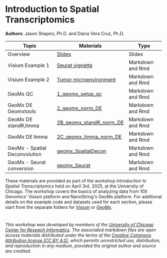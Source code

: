 # Introduction to Spatial Transcriptomics

**Authors**: Jason Shapiro, Ph.D. and Diana Vera Cruz, Ph.D.


|Topic |Materials |Type |
|------|-----|------|
|Overview|[Slides](https://uchicago.box.com/s/1twe2p4nfotibf95d7kybp62pg32rwut)|Slides|
|Visium Example 1|[Seurat vignette](Visium/scripts/Visium_Seuratv5.md)|Markdown and Rmd |
|Visium Example 2|[Tumor microenvironment](Visium/scripts/TME_Seuratv5.md)|Markdown and Rmd |
|GeoMx QC|[1_geomx_setup_qc](GeoMx/codes/1_geomx_setup_qc.md)|Markdown and Rmd |
|GeoMx DE Geomxtools|[2_geomx_norm_DE](GeoMx/codes/2_geomx_norm_DE.md)|Markdown and Rmd |
|GeoMx DE standR,limma|[2B_geomx_standR_norm_DE](GeoMx/codes/2B_geomx_standR_norm_DE.md)|Markdown and Rmd |
|GeoMx DE limma|[2C_geomx_limma_norm_DE](GeoMx/codes/2C_geomx_limma_norm_DE.md)| Markdown and Rmd|
|GeoMx - Spatial Deconvolution|[geomx_SpatialDecon](GeoMx/codes/geomx_SpatialDecon.md)|Markdown and Rmd |
|GeoMx - Seurat conversion|[geomx_Seurat](GeoMx/codes/geomx_Seurat.md)|Markdown and Rmd |


These materials are provided as part of the workshop *Introduction to Spatial Transcriptomics* held on April 3rd, 2025, at the University of Chicago. The workshop
covers the basics of analyzing data from 10X Genomics' Visium platform and NanoString's GeoMx platform. For additional details on the example code and datasets used for
each section, please start from the separate folders for [Visium](https://github.com/CRI-Biocore/Spatial-Transcriptomics-Workshop-2025/tree/main/Visium) or [GeoMx](https://github.com/CRI-Biocore/Spatial-Transcriptomics-Workshop-2025/tree/main/GeoMX).


#
*This workshop was developed by members of the [University of Chicago Center for Reseach Informatics](https://cri.uchicago.edu/bioinformatics/). The associated markdown files are open access materials distributed under the terms of the [Creative Commons Attribution license (CC BY 4.0)](https://creativecommons.org/licenses/by/4.0/), which permits unrestricted use, distribution, and reproduction in any medium, provided the original author and source are credited.*


